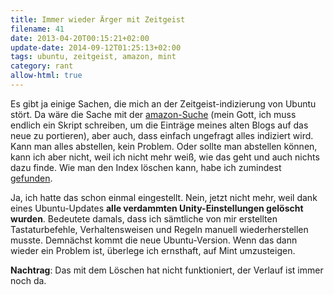 ```yaml
---
title: Immer wieder Ärger mit Zeitgeist
filename: 41
date: 2013-04-20T00:15:21+02:00
update-date: 2014-09-12T01:25:13+02:00
tags: ubuntu, zeitgeist, amazon, mint
category: rant
allow-html: true
---
```


<p>Es gibt ja einige Sachen, die mich an der Zeitgeist-indizierung von Ubuntu stört. Da wäre die Sache mit der <a href="http://stu.blogger.de/stories/2131234/">amazon-Suche</a> (mein Gott, ich muss endlich ein Skript schreiben, um die Einträge meines alten Blogs auf das neue zu portieren), aber auch, dass einfach ungefragt alles indiziert wird. Kann man alles abstellen, kein Problem. Oder sollte man abstellen können, kann ich aber nicht, weil ich nicht mehr weiß, wie das geht und auch nichts dazu finde. Wie man den Index löschen kann, habe ich zumindest <a href="http://wiki.ubuntuusers.de/Zeitgeist">gefunden</a>.</p>

<p>Ja, ich hatte das schon einmal eingestellt. Nein, jetzt nicht mehr, weil dank eines Ubuntu-Updates <strong>alle verdammten Unity-Einstellungen gelöscht wurden</strong>. Bedeutete damals, dass ich sämtliche von mir erstellten Tastaturbefehle, Verhaltensweisen und Regeln manuell wiederherstellen musste. Demnächst kommt die neue Ubuntu-Version. Wenn das dann wieder ein Problem ist, überlege ich ernsthaft, auf Mint umzusteigen.</p>

<p><strong>Nachtrag</strong>: Das mit dem Löschen hat nicht funktioniert, der Verlauf ist immer noch da.</p>


